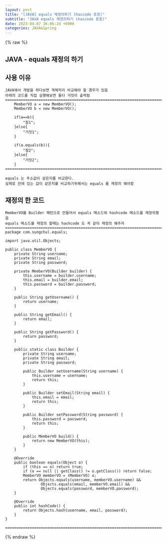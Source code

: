 ```yaml
---  
layout: post  
title: "[JAVA] equals 재정의하기 (hascode 포함)"  
subtitle: "JAVA equals 재정의하기 (hascode 포함)"  
date: 2023-04-07 16:06:24 +0900  
categories: JAVA&Spring  
---  
```

{% raw %}  
## JAVA - equals 재정의 하기  
  
## 사용 이유  
	JAVA에서 개발을 하다보면 객체끼리 비교해야 할 경우가 있음  
	아래의 코드를 직접 실행해보면 둘다 거짓이 출력됨  
	=================================================================================================================  
		MemberVO a = new MemberVO();  
		MemberVO b = new MemberVO();  
  
		if(a==b){  
			"참1";  
		}else{  
			"거짓1";  
		}  
  
		if(a.equals(b)){  
			"참2";  
		}else{  
			"거짓2";  
		}  
	=================================================================================================================  
  
	equals 는 주소값이 같은지를 비교한다.  
	실제로 안에 있는 값이 같은지를 비교하기위해서는 equals 를 재정의 해야함  
  
## 재정의 한 코드  
	MemberVO를 Builder 패턴으로 만들어서 equals 메소드와 hashcode 메소드를 재정의했음  
	equals 메소드를 재정의 할때는 hashcode 도 꼭 같이 재정의 해주자  
	=================================================================================================================  
	package com.sungchul.equals;  
  
	import java.util.Objects;  
  
	public class MemberVO {  
		private String username;  
		private String email;  
		private String password;  
  
		private MemberVO(Builder builder) {  
			this.username = builder.username;  
			this.email = builder.email;  
			this.password = builder.password;  
		}  
  
		public String getUsername() {  
			return username;  
		}  
  
		public String getEmail() {  
			return email;  
		}  
  
		public String getPassword() {  
			return password;  
		}  
  
		public static class Builder {  
			private String username;  
			private String email;  
			private String password;  
  
			public Builder setUsername(String username) {  
				this.username = username;  
				return this;  
			}  
  
			public Builder setEmail(String email) {  
				this.email = email;  
				return this;  
			}  
  
			public Builder setPassword(String password) {  
				this.password = password;  
				return this;  
			}  
  
			public MemberVO build() {  
				return new MemberVO(this);  
			}  
		}  
  
		@Override  
		public boolean equals(Object o) {  
			if (this == o) return true;  
			if (o == null || getClass() != o.getClass()) return false;  
			MemberVO memberVO = (MemberVO) o;  
			return Objects.equals(username, memberVO.username) &&  
					Objects.equals(email, memberVO.email) &&  
					Objects.equals(password, memberVO.password);  
		}  
  
		@Override  
		public int hashCode() {  
			return Objects.hash(username, email, password);  
		}  
	}  
  
	=================================================================================================================  
  
{% endraw %}